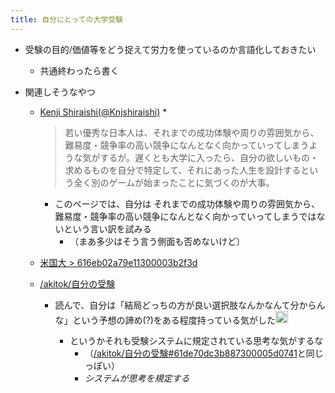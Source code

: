 ```yaml
---
title: 自分にとっての大学受験
---
```


* 受験の目的/価値等をどう捉えて労力を使っているのか言語化しておきたい
  
  * 共通終わったら書く
* 関連しそうなやつ
  
  * [Kenji Shiraishi(@Knjshiraishi)](https://twitter.com/Knjshiraishi/status/1480691716936007681)
    * 
       > 
       > 若い優秀な日本人は、それまでの成功体験や周りの雰囲気から、難易度・競争率の高い競争になんとなく向かっていってしまうような気がするが。遅くとも大学に入ったら、自分の欲しいもの・求めるものを自分で特定して、それにあった人生を設計するという全く別のゲームが始まったことに気づくのが大事。
      
      * このページでは、自分は それまでの成功体験や周りの雰囲気から、難易度・競争率の高い競争になんとなく向かっていってしまうではないという言い訳を試みる
        * （まあ多少はそう言う側面も否めないけど）
  * [米国大 > 616eb02a79e11300003b2f3d](%E7%B1%B3%E5%9B%BD%E5%A4%A7.md#616eb02a79e11300003b2f3d)
  * [/akitok/自分の受験](https://scrapbox.io/akitok/自分の受験)
    * 読んで、自分は「結局どっちの方が良い選択肢なんかなんて分からんな」という予想の諦め(?)をある程度持っている気がした<img src='https://scrapbox.io/api/pages/blu3mo-public/blu3mo/icon' alt='blu3mo.icon' height="19.5"/>

      * というかそれも受験システムに規定されている思考な気がするな
        * （[/akitok/自分の受験#61de70dc3b887300005d0741](https://scrapbox.io/akitok/自分の受験#61de70dc3b887300005d0741)と同じっぽい）
        * *システムが思考を規定する*
